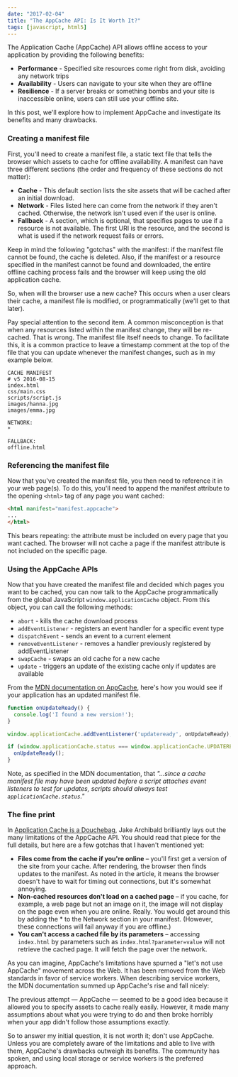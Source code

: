 ```yaml
---
date: "2017-02-04"
title: "The AppCache API: Is It Worth It?"
tags: [javascript, html5]
---
```


The Application Cache (AppCache) API allows offline access to your application by providing the following benefits:

* **Performance** - Specified site resources come right from disk, avoiding any network trips
* **Availability** - Users can navigate to your site when they are offline
* **Resilience** - If a server breaks or something bombs and your site is inaccessible online, users can still use your offline site.

In this post, we'll explore how to implement AppCache and investigate its benefits and many drawbacks.

### Creating a manifest file ###

First, you'll need to create a manifest file, a static text file that tells the browser which assets to cache for offline availability. A manifest can have three different sections (the order and frequency of these sections do not matter):

* **Cache** - This default section lists the site assets that will be cached after an initial download.
* **Network** - Files listed here can come from the network if they aren't cached. Otherwise, the network isn't used even if the user is online.
* **Fallback** - A section, which is optional, that specifies pages to use if a resource is not available. The first URI is the resource, and the second is what is used if the network request fails or errors.

Keep in mind the following "gotchas" with the manifest: if the manifest file cannot be found, the cache is deleted. Also, if the manifest or a resource specified in the manifest cannot be found and downloaded, the entire offline caching process fails and the browser will keep using the old application cache.

So, when will the browser use a new cache? This occurs when a user clears their cache, a manifest file is modified, or programmatically (we'll get to that later).

Pay special attention to the second item. A common misconception is that when any resources listed within the manifest change, they will be re-cached. That is wrong. The manifest file itself needs to change. To facilitate this, it is a common practice to leave a timestamp comment at the top of the file that you can update whenever the manifest changes, such as in my example below.

```
CACHE MANIFEST
# v5 2016-08-15
index.html
css/main.css
scripts/script.js
images/hanna.jpg
images/emma.jpg

NETWORK:
*

FALLBACK:
offline.html
```

### Referencing the manifest file ###

Now that you've created the manifest file, you then need to reference it in your web page(s). To do this, you'll need to append the manifest attribute to the opening `<html>` tag of any page you want cached:

```html
<html manifest="manifest.appcache">
...
</html>
```

This bears repeating: the attribute must be included on every page that you want cached. The browser will not cache a page if the manifest attribute is not included on the specific page.

### Using the AppCache APIs ###

Now that you have created the manifest file and decided which pages you want to be cached, you can now talk to the AppCache programmatically from the global JavaScript `window.applicationCache` object. From this object, you can call the following methods:

* `abort` - kills the cache download process
* `addEventListener` - registers an event handler for a specific event type
* `dispatchEvent` - sends an event to a current element
* `removeEventListener` - removes a handler previously registered by addEventListener
* `swapCache` - swaps an old cache for a new cache
* `update` - triggers an update of the existing cache only if updates are available

From the [MDN documentation on AppCache](https://developer.mozilla.org/en-US/docs/Web/HTML/Using_the_application_cache), here's how you would see if your application has an updated manifest file.

```javascript
function onUpdateReady() {
  console.log('I found a new version!');
}

window.applicationCache.addEventListener('updateready', onUpdateReady);

if (window.applicationCache.status === window.applicationCache.UPDATEREADY) {
  onUpdateReady();
}
```

Note, as specified in the MDN documentation, that *"…since a cache manifest file may have been updated before a script attaches event listeners to test for updates, scripts should always test `applicationCache.status`."*

### The fine print ###

In [Application Cache is a Douchebag](http://alistapart.com/article/application-cache-is-a-douchebag), Jake Archibald brilliantly lays out the many limitations of the AppCache API. You should read that piece for the full details, but here are a few gotchas that I haven't mentioned yet:

* **Files come from the cache if you're online** – you'll first get a version of the site from your cache. After rendering, the browser then finds updates to the manifest. As noted in the article, it means the browser doesn't have to wait for timing out connections, but it's somewhat annoying.
* **Non-cached resources don't load on a cached page** – if you cache, for example, a web page but not an image on it, the image will not display on the page even when you are online. Really. You would get around this by adding the * to the Network section in your manifest. (However, these connections will fail anyway if you are offline.)
* **You can't access a cached file by its parameters** – accessing `index.html` by parameters such as `index.html?parameter=value` will not retrieve the cached page. It will fetch the page over the network.

As you can imagine, AppCache's limitations have spurned a "let's not use AppCache" movement across the Web. It has been removed from the Web standards in favor of service workers. When describing service workers, the MDN documentation summed up AppCache's rise and fall nicely:

The previous attempt — AppCache — seemed to be a good idea because it allowed you to specify assets to cache really easily. However, it made many assumptions about what you were trying to do and then broke horribly when your app didn't follow those assumptions exactly.

So to answer my initial question, it is not worth it; don't use AppCache. Unless you are completely aware of the limitations and able to live with them, AppCache's drawbacks outweigh its benefits. The community has spoken, and using local storage or service workers is the preferred approach.
